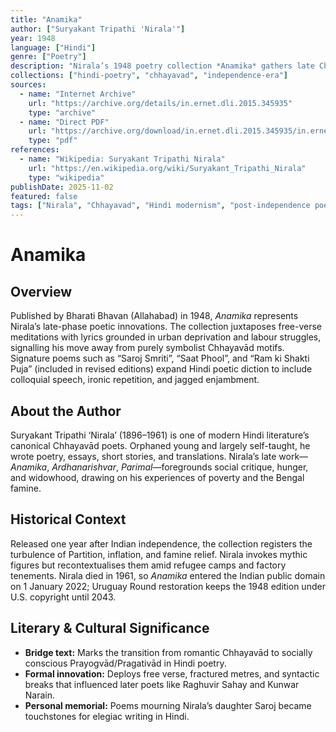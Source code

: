 ```yaml
---
title: "Anamika"
author: ["Suryakant Tripathi 'Nirala'"]
year: 1948
language: ["Hindi"]
genre: ["Poetry"]
description: "Nirala’s 1948 poetry collection *Anamika* gathers late Chhayavād experiments that fuse lyrical introspection with an increasingly realist, socially alert voice." 
collections: ["hindi-poetry", "chhayavad", "independence-era"]
sources:
  - name: "Internet Archive"
    url: "https://archive.org/details/in.ernet.dli.2015.345935"
    type: "archive"
  - name: "Direct PDF"
    url: "https://archive.org/download/in.ernet.dli.2015.345935/in.ernet.dli.2015.345935.pdf"
    type: "pdf"
references:
  - name: "Wikipedia: Suryakant Tripathi Nirala"
    url: "https://en.wikipedia.org/wiki/Suryakant_Tripathi_Nirala"
    type: "wikipedia"
publishDate: 2025-11-02
featured: false
tags: ["Nirala", "Chhayavad", "Hindi modernism", "post-independence poetry"]
---
```


# Anamika

## Overview

Published by Bharati Bhavan (Allahabad) in 1948, *Anamika* represents Nirala’s late-phase poetic innovations. The collection juxtaposes free-verse meditations with lyrics grounded in urban deprivation and labour struggles, signalling his move away from purely symbolist Chhayavād motifs. Signature poems such as “Saroj Smriti”, “Saat Phool”, and “Ram ki Shakti Puja” (included in revised editions) expand Hindi poetic diction to include colloquial speech, ironic repetition, and jagged enjambment.

## About the Author

Suryakant Tripathi ‘Nirala’ (1896–1961) is one of modern Hindi literature’s canonical Chhayavād poets. Orphaned young and largely self-taught, he wrote poetry, essays, short stories, and translations. Nirala’s late work—*Anamika*, *Ardhanarishvar*, *Parimal*—foregrounds social critique, hunger, and widowhood, drawing on his experiences of poverty and the Bengal famine.

## Historical Context

Released one year after Indian independence, the collection registers the turbulence of Partition, inflation, and famine relief. Nirala invokes mythic figures but recontextualises them amid refugee camps and factory tenements. Nirala died in 1961, so *Anamika* entered the Indian public domain on 1 January 2022; Uruguay Round restoration keeps the 1948 edition under U.S. copyright until 2043.

## Literary & Cultural Significance

- **Bridge text:** Marks the transition from romantic Chhayavād to socially conscious Prayogvād/Pragativād in Hindi poetry.
- **Formal innovation:** Deploys free verse, fractured metres, and syntactic breaks that influenced later poets like Raghuvir Sahay and Kunwar Narain.
- **Personal memorial:** Poems mourning Nirala’s daughter Saroj became touchstones for elegiac writing in Hindi.
